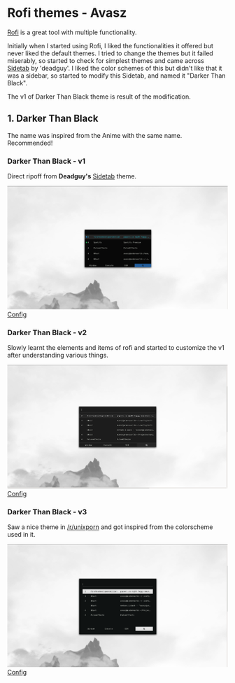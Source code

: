 # Rofi themes - Avasz

[Rofi](https://github.com/davatorium/rofi) is a great tool with multiple functionality.  

Initially when I started using Rofi, I liked the functionalities it offered but never liked the default themes. I tried to change the themes but it failed miserably, so started to check for simplest themes and came across [Sidetab](https://github.com/davatorium/rofi-themes/blob/master/User%20Themes/sidetab.rasi) by 'deadguy'.  I liked the color schemes of this but didn't like that it was a sidebar, so started to modify this Sidetab, and named it "Darker Than Black".  

The v1 of Darker Than Black theme is result of the modification.

## 1. Darker Than Black

The name was inspired from the Anime with the same name. Recommended!  

### Darker Than Black - v1

Direct ripoff from **Deadguy's** [Sidetab](https://github.com/davatorium/rofi-themes/blob/master/User%20Themes/sidetab.rasi) theme.

![Darker Than Black - v1](darker-than-black/images/darker-than-black_v1.png)
[Config](darker-than-black/configs/darker-than-black_v1.rasi)

### Darker Than Black - v2

Slowly learnt the elements and items of rofi and started to customize the v1 after understanding various things.

![Darker Than Black - v2](darker-than-black/images/darker-than-black_v2.png)
[Config](darker-than-black/configs/darker-than-black_v2.rasi)

### Darker Than Black - v3

Saw a nice theme in [/r/unixporn](https://reddit.com/r/unixporn) and got inspired from the colorscheme used in it.

![Darker Than Black - v3](darker-than-black/images/darker-than-black_v3.png)
[Config](darker-than-black/configs/darker-than-black_v3.rasi)

